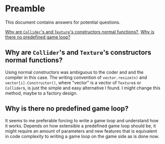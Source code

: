 # Preamble

This document contains answers for potential questions.

[Why are `Collider`'s and `Texture`'s constructors normal functions?](#why-are-colliders-and-textures-constructors-normal-functions), [Why is there no predefined game loop?](#why-is-there-no-predefined-game-loop)

## Why are `Collider`'s and `Texture`'s constructors normal functions?

Using normal constructors was ambiguous to the coder and and the compiler in this case. The writing convention of `vector.resize(n)` and `vector[i].Constructor()`, where "vector" is a vector of `Texture`s or `Collider`s, is just the simple and easy alternative I found. I might change this method, maybe to a factory design.

## Why is there no predefined game loop?

It seems to me preferable forcing to write a game loop and understand how it works. Depends on how extensible a predefined game loop should be, it might require an amount of parameters and new features that is equivalent in code complexity to writing a game loop on the game side as is done now.
